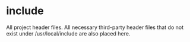 # include

All project header files. All necessary third-party header files that do not exist under /usr/local/include are also placed here.
